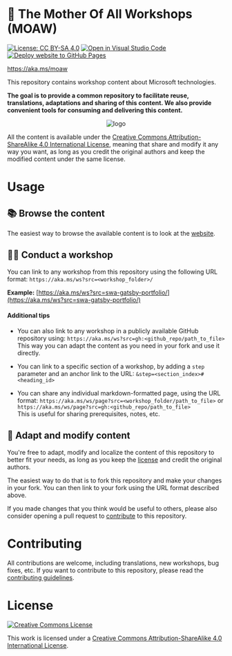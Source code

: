 # 🌳 The Mother Of All Workshops (MOAW)

[![License: CC BY-SA 4.0](https://img.shields.io/badge/License-CC%20BY--SA-black.svg)](https://creativecommons.org/licenses/by-sa/4.0/)
[![Open in Visual Studio Code](https://img.shields.io/static/v1?logo=visualstudiocode&label=&message=Open%20in%20Visual%20Studio%20Code&labelColor=2c2c32&color=007acc&logoColor=007acc)](https://github.dev/microsoft/moaw)
[![Deploy website to GitHub Pages](https://github.com/microsoft/moaw/actions/workflows/deploy.yml/badge.svg)](https://github.com/microsoft/moaw/actions/workflows/deploy.yml)

https://aka.ms/moaw

This repository contains workshop content about Microsoft technologies.

**The goal is to provide a common repository to facilitate reuse, translations, adaptations and sharing of this content. We also provide convenient tools for consuming and delivering this content.**

<div align="center">
  <img src="https://user-images.githubusercontent.com/593151/185623023-1175ab1f-9f55-461c-884f-9ed9723edaf3.jpg" alt="logo" />
</div>

All the content is available under the [Creative Commons Attribution-ShareAlike 4.0 International License](#license), meaning that share and modify it any way you want, as long as you credit the original authors and keep the modified content under the same license.

# Usage

## 📚 Browse the content

The easiest way to browse the available content is to look at the [website](https://aka.ms/moaw/catalog).

## 👩‍🏫 Conduct a workshop

You can link to any workshop from this repository using the following URL format: `https://aka.ms/ws?src=<workshop_folder>/`

**Example:** [https://aka.ms/ws?src=swa-gatsby-portfolio/](https://aka.ms/ws?src=swa-gatsby-portfolio/)


#### Additional tips

- You can also link to any workshop in a publicly available GitHub repository using: `https://aka.ms/ws?src=gh:<github_repo/path_to_file>`<br>
  This way you can adapt the content as you need in your fork and use it directly.

- You can link to a specific section of a workshop, by adding a `step` parameter and an anchor link to the URL: `&step=<section_index>#<heading_id>`

- You can share any individual markdown-formatted page, using the URL format: `https://aka.ms/ws/page?src=<workshop_folder/path_to_file>` or `https://aka.ms/ws/page?src=gh:<github_repo/path_to_file>`<br>
This is useful for sharing prerequisites, notes, etc.

## 📝 Adapt and modify content

You're free to adapt, modify and localize the content of this repository to better fit your needs, as long as you keep the [license](#LICENSE) and credit the original authors.

The easiest way to do that is to fork this repository and make your changes in your fork. You can then link to your fork using the URL format described above.

If you made changes that you think would be useful to others, please also consider opening a pull request to [contribute](CONTRIBUTING.md) to this repository.

# Contributing

All contributions are welcome, including translations, new workshops, bug fixes, etc.
If you want to contribute to this repository, please read the [contributing guidelines](CONTRIBUTING.md).

# License

[![Creative Commons License](https://i.creativecommons.org/l/by-sa/4.0/88x31.png)](http://creativecommons.org/licenses/by-sa/4.0/)

This work is licensed under a [Creative Commons Attribution-ShareAlike 4.0 International License](http://creativecommons.org/licenses/by-sa/4.0/").
